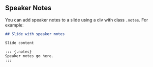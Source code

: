 ## Speaker Notes

You can add speaker notes to a slide using a div with class `.notes`. For example:

```{.markdown example-link="/docs/presentations/revealjs/examples/speaker-notes.qmd"}
## Slide with speaker notes

Slide content

::: {.notes}
Speaker notes go here.
:::
```
